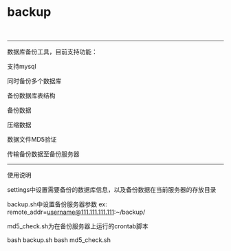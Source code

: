 backup
======
 

----------------------------------
数据库备份工具，目前支持功能：

支持mysql

同时备份多个数据库

备份数据库表结构

备份数据

压缩数据

数据文件MD5验证

传输备份数据至备份服务器

--------------------------------
使用说明

settings中设置需要备份的数据库信息，以及备份数据在当前服务器的存放目录

backup.sh中设置备份服务器参数
ex: remote_addr=username@111.111.111.111:~/backup/ 

md5_check.sh为在备份服务器上运行的crontab脚本


bash backup.sh
bash md5_check.sh
